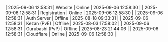 | 2025-09-06 12:58:31 | Website | Online | 2025-09-06 12:58:30 |
| 2025-09-06 12:58:31 | Registration | Online | 2025-09-06 12:58:30 |
| 2025-09-06 12:58:31 | Auth Server | Offline | 2025-08-18 09:33:31 |
| 2025-09-06 12:58:31 | Kezan (PvE) | Offline | 2025-08-03 17:58:02 |
| 2025-09-06 12:58:31 | Gurubashi (PvP) | Offline | 2025-08-23 21:44:06 |
| 2025-09-06 12:58:31 | Cloudflare | Online | 2025-09-06 12:58:30 |
